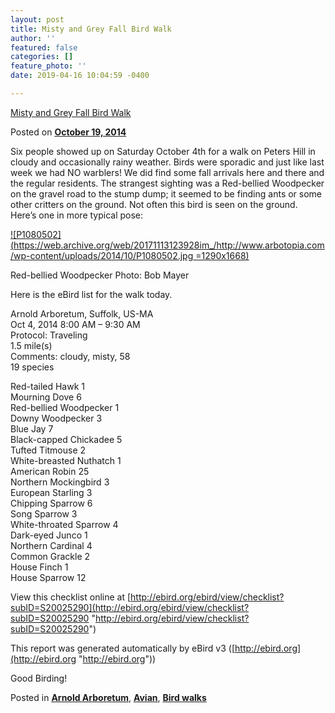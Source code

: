 ```yaml
---
layout: post
title: Misty and Grey Fall Bird Walk
author: ''
featured: false
categories: []
feature_photo: ''
date: 2019-04-16 10:04:59 -0400

---
```

[Misty and Grey Fall Bird Walk](https://web.archive.org/web/20171113123928/http://www.arbotopia.com/misty-and-grey-fall-bird-walk/)

Posted on [**October 19, 2014**](https://web.archive.org/web/20171113123928/http://www.arbotopia.com/misty-and-grey-fall-bird-walk/ "2:20 pm")

Six people showed up on Saturday October 4th for a walk on Peters Hill in cloudy and occasionally rainy weather. Birds were sporadic and just like last week we had NO warblers! We did find some fall arrivals here and there and the regular residents. The strangest sighting was a Red-bellied Woodpecker on the gravel road to the stump dump; it seemed to be finding ants or some other critters on the ground. Not often this bird is seen on the ground. Here’s one in more typical pose:

[![P1080502](https://web.archive.org/web/20171113123928im_/http://www.arbotopia.com/wp-content/uploads/2014/10/P1080502.jpg =1290x1668)](https://web.archive.org/web/20171113123928/http://www.arbotopia.com/wp-content/uploads/2014/10/P1080502.jpg)

Red-bellied Woodpecker Photo: Bob Mayer

Here is the eBird list for the walk today.

Arnold Arboretum, Suffolk, US-MA  
Oct 4, 2014 8:00 AM – 9:30 AM  
Protocol: Traveling  
1\.5 mile(s)  
Comments: cloudy, misty, 58  
19 species

Red-tailed Hawk 1  
Mourning Dove 6  
Red-bellied Woodpecker 1  
Downy Woodpecker 3  
Blue Jay 7  
Black-capped Chickadee 5  
Tufted Titmouse 2  
White-breasted Nuthatch 1  
American Robin 25  
Northern Mockingbird 3  
European Starling 3  
Chipping Sparrow 6  
Song Sparrow 3  
White-throated Sparrow 4  
Dark-eyed Junco 1  
Northern Cardinal 4  
Common Grackle 2  
House Finch 1  
House Sparrow 12

View this checklist online at [http://ebird.org/ebird/view/checklist?subID=S20025290](http://ebird.org/ebird/view/checklist?subID=S20025290 "http://ebird.org/ebird/view/checklist?subID=S20025290")

This report was generated automatically by eBird v3 ([http://ebird.org](http://ebird.org "http://ebird.org"))

Good Birding!

Posted in [**Arnold Arboretum**](https://web.archive.org/web/20171113123928/http://www.arbotopia.com/category/arboretum/), [**Avian**](https://web.archive.org/web/20171113123928/http://www.arbotopia.com/category/avian/), [**Bird walks**](https://web.archive.org/web/20171113123928/http://www.arbotopia.com/category/bird-walks/)